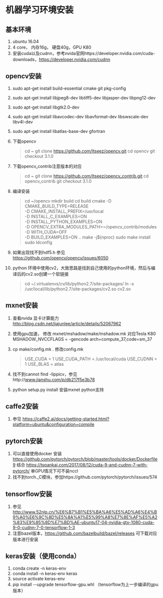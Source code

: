 # 机器学习环境安装
## 基本环境
1. ubuntu 16.04 
2. 4 core， 内存16g， 硬盘40g，GPU K80
3. 安装cuda以及cudnn，参考nvida官网https://developer.nvidia.com/cuda-downloads，https://developer.nvidia.com/cudnn

## opencv安装
1. sudo apt-get install build-essential cmake git pkg-config
2. sudo apt-get install libjpeg8-dev libtiff5-dev libjasper-dev libpng12-dev
3. sudo apt-get install libgtk2.0-dev
4. sudo apt-get install libavcodec-dev libavformat-dev libswscale-dev libv4l-dev
5. sudo apt-get install libatlas-base-dev gfortran
6. 下载opencv
    
    > cd ~
    > git clone https://github.com/Itseez/opencv.git
    > cd opencv
    > git checkout 3.1.0
    
7. 下载opencv_contrib注意版本的对应
    
    > cd ~
    > git clone https://github.com/Itseez/opencv_contrib.git
    > cd opencv_contrib
    > git checkout 3.1.0
    
8. 编译安装

    > cd ~/opencv
    > mkdir build
    > cd build
    > cmake -D CMAKE_BUILD_TYPE=RELEASE \
	-D CMAKE_INSTALL_PREFIX=/usr/local \
	-D INSTALL_C_EXAMPLES=ON \
	-D INSTALL_PYTHON_EXAMPLES=ON \
	-D OPENCV_EXTRA_MODULES_PATH=~/opencv_contrib/modules \
  -D WITH_CUDA=OFF \
	-D BUILD_EXAMPLES=ON ..
	> make -j$(nproc)
	> sudo make install
	> sudo ldconfig 
    
9. 如果出现找不到hdf5.h  参见 https://github.com/opencv/opencv/issues/6050
10. python 环境中使用cv2，大致思路是找到自己使用的python环境，然后与编译后的cv2.so创建一个软链接
    
    > cd ~/.virtualenvs/cv/lib/python2.7/site-packages/
    > ln -s /usr/local/lib/python2.7/site-packages/cv2.so cv2.so
    
## mxnet安装
1. 查看nvida 显卡计算能力 http://blog.csdn.net/jiajunlee/article/details/52067962
2. 使用gpu加速， 修改 mxnet/mshadow/make/mshadow.mk 对应Tesla K80
   MSHADOW_NVCCFLAGS = -gencode arch=compute_37,code=sm_37
3. cp make/config.mk .  修改config.mk
    
    > USE_CUDA = 1
    > USE_CUDA_PATH = /usr/local/cuda
    > USE_CUDNN = 1
    > USE_BLAS = atlas
    
4. 找不到cannot find -lippicv，参见http://www.jianshu.com/p/db217f5e3b78
5. python setup.py install 安装mxnet python支持

## caffe2安装
1. 参见 https://caffe2.ai/docs/getting-started.html?platform=ubuntu&configuration=compile

## pytorch安装
1. 可以直接使用docker 安装 https://github.com/pytorch/pytorch/blob/master/tools/docker/Dockerfile9 结合 https://tspankaj.com/2017/08/12/cuda-9-and-cudnn-7-with-pytorch/ 单GPU情况下可不装nccl
2. 找不到torch._C模块，参加https://github.com/pytorch/pytorch/issues/574

## tensorflow安装
1. 参见 http://www.52nlp.cn/%E6%B7%B1%E5%BA%A6%E5%AD%A6%E4%B9%A0%E6%9C%8D%E5%8A%A1%E5%99%A8%E7%8E%AF%E5%A2%83%E9%85%8D%E7%BD%AE-ubuntu17-04-nvidia-gtx-1080-cuda-9-0-cudnn-7-0-tensorflow-1-3
2. 注意bazel版本，https://github.com/bazelbuild/bazel/releases 可下载对应版本进行安装

## keras安装（使用conda）
1. conda create -n keras-env
2. conda install -n keras-env keras
3. source activate keras-env
4. pip install --upgrade tensorflow-gpu.whl （tensorflow为上一步编译的gpu版本）


